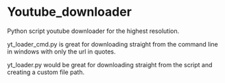 # Youtube_downloader
Python script youtube downloader for the highest resolution. 

yt_loader_cmd.py is great for downloading straight from the command line in windows with 
only the url in quotes. 

yt_loader.py would be great for downloading straight from the script and creating a custom file path. 
